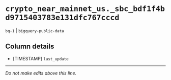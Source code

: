 # `crypto_near_mainnet_us._sbc_bdf1f4bd9715403783e131dfc767cccd`
`bq-1` | `bigquery-public-data`

## Column details
* [TIMESTAMP] `last_update`

-------------------------------------------------------------------------------
*Do not make edits above this line.*

